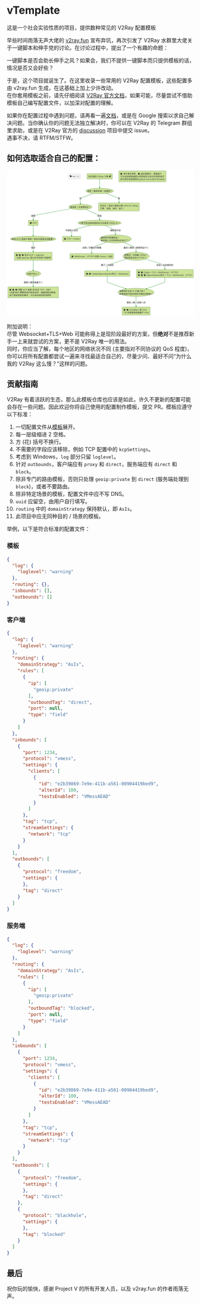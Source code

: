 # vTemplate

这是一个社会实验性质的项目，提供数种常见的 V2Ray 配置模板

早些时间雨落无声大佬的 [v2ray.fun](https://github.com/FunctionClub/v2ray.fun) 宣布弃坑，再次引发了 V2Ray 水群里大佬关于一键脚本和伸手党的讨论。在讨论过程中，提出了一个有趣的命题：

一键脚本是否会助长伸手之风？如果会，我们不提供一键脚本而只提供模板的话，情况是否又会好些？

于是，这个项目就诞生了。在这里收录一些常用的 V2Ray 配置模板，这些配置多由 v2ray.fun 生成，在这基础上加上少许改动。<br>
在你套用模板之前，请先仔细阅读 [V2Ray 官方文档](https://v2fly.org)，如果可能，尽量尝试不借助模板自己编写配置文件，以加深对配置的理解。

如果你在配置过程中遇到问题，请再看一遍[文档](https://v2fly.org)，或是在 Google 搜索以求自己解决问题。当你确认你的问题无法独立解决时，你可以在 V2Ray 的 Telegram 群组里求助，或是在 V2Ray 官方的 [discussion](https://github.com/v2ray/discussion) 项目中提交 issue。<br>
遇事不决，请 RTFM/STFW。

## 如何选取适合自己的配置：

![](how-to-choose/how-to-choose-a-v2ray-plan.png)

附加说明：<br>
尽管 Websocket+TLS+Web 可能称得上是现阶段最好的方案，但**绝对**不是推荐新手一上来就尝试的方案，更不是 V2Ray 唯一的用法。<br>
同时，你应当了解，每个地区的网络状况不同 (主要指对不同协议的 QoS 程度)，你可以将所有配置都尝试一遍来寻找最适合自己的，尽量少问、最好不问“为什么我的 V2Ray 这么慢？”这样的问题。

## 贡献指南

V2Ray 有着活跃的生态，那么此模板仓库也应该是如此，许久不更新的配置可能会存在一些问题。因此欢迎你将自己使用的配置制作模板，提交 PR。模板应遵守以下标准：

1. 一切配置文件从[模板](#模板)展开。
2. 每一层级缩进 2 空格。
3. 方 (花) 括号不换行。
4. 不需要的字段应该移除，例如 TCP 配置中的 `kcpSettings`。
5. 考虑到 Windows，`log` 部分只留 `loglevel`。
6. 针对 `outbounds`，客户端应有 `proxy` 和 `direct`，服务端应有 `direct` 和 `block`。
7. 除非专门的路由模板，否则只处理 `geoip:private` 到 `direct` (服务端处理到 `block`)，或者不要路由。
8. 除非特定场景的模板，配置文件中应不写 DNS。
9. `uuid` 应留空，由用户自行填写。
10. `routing` 中的 `domainStrategy` 保持默认，即 `AsIs`。
11. 此项目中应无同种目的 / 场景的模板。

举例，以下是符合标准的配置文件：

### 模板

```json
{
  "log": {
    "loglevel": "warning"
  },
  "routing": {},
  "inbounds": [],
  "outbounds": []
}
```

### 客户端

```json
{
  "log": {
    "loglevel": "warning"
  },
  "routing": {
    "domainStrategy": "AsIs",
    "rules": [
      {
        "ip": [
          "geoip:private"
        ],
        "outboundTag": "direct",
        "port": null,
        "type": "field"
      }
    ]
  },
  "inbounds": [
    {
      "port": 1234,
      "protocol": "vmess",
      "settings": {
        "clients": [
          {
            "id": "e2b39869-7e9e-411b-a561-00904419bed9",
            "alterId": 100,
            "testsEnabled": "VMessAEAD"
          }
        ]
      },
      "tag": "tcp",
      "streamSettings": {
        "network": "tcp"
      }
    }
  ],
  "outbounds": [
    {
      "protocol": "freedom",
      "settings": {
      },
      "tag": "direct"
    }
  ]
}
```

### 服务端

```json
{
  "log": {
    "loglevel": "warning"
  },
  "routing": {
    "domainStrategy": "AsIs",
    "rules": [
      {
        "ip": [
          "geoip:private"
        ],
        "outboundTag": "blocked",
        "port": null,
        "type": "field"
      }
    ]
  },
  "inbounds": [
    {
      "port": 1234,
      "protocol": "vmess",
      "settings": {
        "clients": [
          {
            "id": "e2b39869-7e9e-411b-a561-00904419bed9",
            "alterId": 100,
            "testsEnabled": "VMessAEAD"
          }
        ]
      },
      "tag": "tcp",
      "streamSettings": {
        "network": "tcp"
      }
    }
  ],
  "outbounds": [
    {
      "protocol": "freedom",
      "settings": {
      },
      "tag": "direct"
    },
    {
      "protocol": "blackhole",
      "settings": {
      },
      "tag": "blocked"
    }
  ]
}
```

## 最后

祝你玩的愉快，感谢 Project V 的所有开发人员，以及 v2ray.fun 的作者雨落无声。
